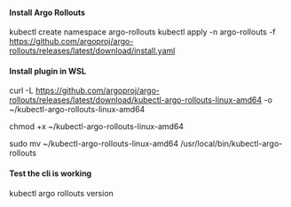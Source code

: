 #### Install Argo Rollouts
kubectl create namespace argo-rollouts
kubectl apply -n argo-rollouts -f https://github.com/argoproj/argo-rollouts/releases/latest/download/install.yaml

#### Install plugin in WSL
curl -L https://github.com/argoproj/argo-rollouts/releases/latest/download/kubectl-argo-rollouts-linux-amd64 -o ~/kubectl-argo-rollouts-linux-amd64

chmod +x ~/kubectl-argo-rollouts-linux-amd64

sudo mv ~/kubectl-argo-rollouts-linux-amd64 /usr/local/bin/kubectl-argo-rollouts

#### Test the cli is working
kubectl argo rollouts version